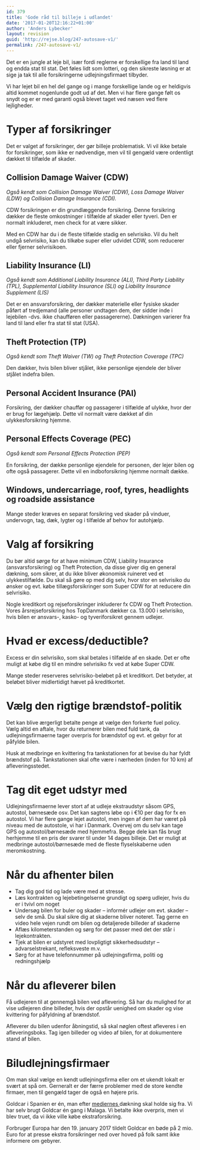 ```yaml
---
id: 379
title: 'Gode råd til billeje i udlandet'
date: '2017-01-20T12:16:22+01:00'
author: 'Anders Lybecker'
layout: revision
guid: 'http://rejse.blog/247-autosave-v1/'
permalink: /247-autosave-v1/
---
```


Det er en jungle at leje bil, især fordi reglerne er forskellige fra land til land og endda stat til stat. Det føles lidt som lotteri, og den sikreste løsning er at sige ja tak til alle forsikringerne udlejningsfirmaet tilbyder.

Vi har lejet bil en hel del gange og i mange forskellige lande og er heldigvis altid kommet nogenlunde godt ud af det. Men vi har flere gange følt os snydt og er er med garanti også blevet taget ved næsen ved flere lejligheder.

# Typer af forsikringer

Det er valget af forsikringer, der gør billeje problematisk. Vi vil ikke betale for forsikringer, som ikke er nødvendige, men vil til gengæld være ordentligt dækket til tilfælde af skader.

## Collision Damage Waiver (CDW)

*Også kendt som Collision Damage Waiver (CDW), Loss Damage Waiver (LDW) og Collision Damage Insurance (CDI).*

CDW forsikringen er din grundlæggende forsikring. Denne forsikring dækker de fleste omkostninger i tilfælde af skader eller tyveri. Den er normalt inkluderet, men check for at være sikker.

Med en CDW har du i de fleste tilfælde stadig en selvrisiko. Vil du helt undgå selvrisiko, kan du tilkøbe super eller udvidet CDW, som reducerer eller fjerner selvrisikoen.

## Liability Insurance (LI)

*Også kendt som Additional Liability Insurance (ALI), Third Party Liability (TPL), Supplemental Liability Insurance (SLI) og Liability Insurance Supplement (LIS)*

Det er en ansvarsforsikring, der dækker materielle eller fysiske skader påført af tredjemand (alle personer undtagen dem, der sidder inde i lejebilen -dvs. ikke chaufføren eller passagererne). Dækningen varierer fra land til land eller fra stat til stat (USA).

## Theft Protection (TP)

*Også kendt som Theft Waiver (TW) og Theft Protection Coverage (TPC)*

Den dækker, hvis bilen bliver stjålet, ikke personlige ejendele der bliver stjålet indefra bilen.

## Personal Accident Insurance (PAI)

Forsikring, der dækker chauffør og passagerer i tilfælde af ulykke, hvor der er brug for lægehjælp. Dette vil normalt være dækket af din ulykkesforsikring hjemme.

## Personal Effects Coverage (PEC)

*Også kendt som Personal Effects Protection (PEP)*

En forsikring, der dække personlige ejendele for personen, der lejer bilen og ofte også passagerer. Dette vil en indboforsikring hjemme normalt dække.

## Windows, undercarriage, roof, tyres, headlights og roadside assistance

Mange steder kræves en separat forsikring ved skader på vinduer, undervogn, tag, dæk, lygter og i tilfælde af behov for autohjælp.

# Valg af forsikring

Du bør altid sørge for at have minimum CDW, Liability Insurance (ansvarsforsikring) og Theft Protection, da disse giver dig en general dækning, som sikrer, at du ikke bliver økonomisk ruineret ved et ulykkestilfælde. Du skal så gøre op med dig selv, hvor stor en selvrisiko du ønsker og evt. købe tillægsforsikringer som Super CDW for at reducere din selvrisiko.

Nogle kreditkort og rejseforsikringer inkluderer fx CDW og Theft Protection. Vores årsrejseforsikring hos TopDanmark dækker ca. 13.000 i selvrisiko, hvis bilen er ansvars-, kasko- og tyveriforsikret gennem udlejer.

# Hvad er excess/deductible?

Excess er din selvrisiko, som skal betales i tilfælde af en skade. Det er ofte muligt at købe dig til en mindre selvrisiko fx ved at købe Super CDW.

Mange steder reserveres selvrisiko-beløbet på et kreditkort. Det betyder, at beløbet bliver midlertidigt hævet på kreditkortet.

# Vælg den rigtige brændstof-politik

Det kan blive ærgerligt betalte penge at vælge den forkerte fuel policy. Vælg altid en aftale, hvor du returnerer bilen med fuld tank, da udlejningsfirmaerne tager overpris for brændstof og evt. et gebyr for at påfylde bilen.

Husk at medbringe en kvittering fra tankstationen for at bevise du har fyldt brændstof på. Tankstationen skal ofte være i nærheden (inden for 10 km) af afleveringsstedet.

# Tag dit eget udstyr med

Udlejningsfirmaerne lever stort af at udleje ekstraudstyr såsom GPS, autostol, børnesæde osv. Det kan sagtens løbe op i €10 per dag for fx en autostol. Vi har flere gange lejet autostol, men ingen af dem har været på niveau med de autostole, vi har i Danmark. Overvej om du selv kan tage GPS og autostol/børnesæde med hjemmefra. Begge dele kan fås brugt herhjemme til en pris der svarer til under 14 dages billeje. Det er muligt at medbringe autostol/børnesæde med de fleste flyselskaberne uden meromkostning.

# Når du afhenter bilen

- Tag dig god tid og lade være med at stresse.
- Læs kontrakten og lejebetingelserne grundigt og spørg udlejer, hvis du er i tvivl om noget
- Undersøg bilen for buler og skader – informér udlejer om evt. skader – selv de små. Du skal sikre dig at skaderne bliver noteret. Tag gerne en video hele vejen rundt om bilen og detaljerede billeder af skaderne
- Aflæs kilometerstanden og sørg for det passer med det der står i lejekontrakten.
- Tjek at bilen er udstyret med lovpligtigt sikkerhedsudstyr – advarselstrekant, refleksveste m.v.
- Sørg for at have telefonnummer på udlejningsfirma, politi og redningshjælp

# Når du afleverer bilen

Få udlejeren til at gennemgå bilen ved aflevering. Så har du mulighed for at vise udlejeren dine billeder, hvis der opstår uenighed om skader og vise kvittering for påfyldning af brændstof.

Afleverer du bilen udenfor åbningstid, så skal nøglen oftest afleveres i en afleveringsboks. Tag igen billeder og video af bilen, for at dokumentere stand af bilen.

# Biludlejningsfirmaer

Om man skal vælge en kendt udlejningsfirma eller om et ukendt lokalt er svært at spå om. Gerneralt er der færre problemer med de store kendte firmaer, men til gengæld tager de også en højere pris.

Goldcar i Spanien er én, man efter [mediernes ](http://politiken.dk/rejser/nyheder/bilferie/article5633677.ece)dækning skal holde sig fra. Vi har selv brugt Goldcar én gang i Malaga. Vi betalte ikke overpris, men vi blev truet, da vi ikke ville købe ekstraforsikring.

Forbruger Europa har den 19. january 2017 tildelt Goldcar en bøde på 2 mio. Euro for at presse ekstra forsikringer ned over hoved på folk samt ikke informere om gebyrer.